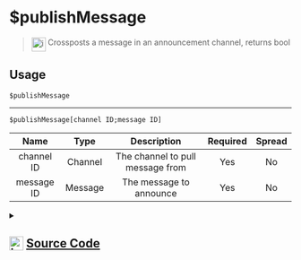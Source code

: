 # $publishMessage
> <img align="top" src="https://upload.wikimedia.org/wikipedia/commons/thumb/e/e4/Infobox_info_icon.svg/160px-Infobox_info_icon.svg.png?20150409153300" alt="image" width="25" height="auto"> Crossposts a message in an announcement channel, returns bool
## Usage
```
$publishMessage
```
---
```
$publishMessage[channel ID;message ID]
```
| Name | Type | Description | Required | Spread
| :---: | :---: | :---: | :---: | :---: |
channel ID | Channel | The channel to pull message from | Yes | No
message ID | Message | The message to announce | Yes | No
<details>
<summary>
    
## <img align="top" src="https://cdn4.iconfinder.com/data/icons/iconsimple-logotypes/512/github-512.png" alt="image" width="25" height="auto">  [Source Code](https://github.com/tryforge/ForgeScript-V2/blob/main/src/native/publishMessage.ts)
    
</summary>
    
```ts
import { BaseChannel } from "discord.js";
import { ArgType, NativeFunction, Return } from "../structures";
import { noop } from "lodash";

export default new NativeFunction({
    name: "$publishMessage",
    version: "1.1.0",
    description: "Crossposts a message in an announcement channel, returns bool",
    brackets: false,
    unwrap: true,
    args: [
        {
            name: "channel ID",
            description: "The channel to pull message from",
            rest: false,
            required: true,
            type: ArgType.Channel,
            check: (i: BaseChannel) => i.isTextBased()
        },
        {
            name: "message ID",
            description: "The message to announce",
            rest: false,
            required: true,
            pointer: 0,
            type: ArgType.Message
        }
    ],
    async execute(ctx, [, m ]) {
        const msg = m ?? ctx.message
        return Return.success(
            !!(await msg.crosspost().catch(noop))
        )
    },
})
```
    
</details>